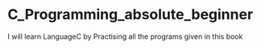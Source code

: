 # C_Programming_absolute_beginner
I will learn LanguageC  by Practising all the programs given in this book
